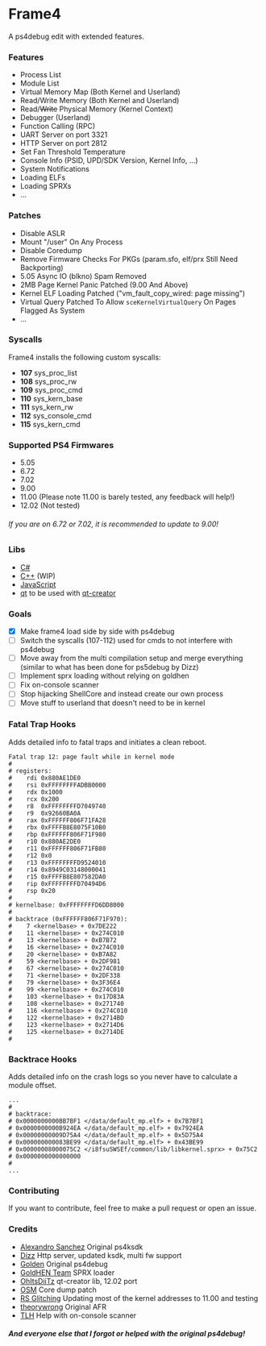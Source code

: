 # Frame4
A ps4debug edit with extended features.

### Features
- Process List
- Module List
- Virtual Memory Map (Both Kernel and Userland)
- Read/Write Memory (Both Kernel and Userland)
- Read/~~Write~~ Physical Memory (Kernel Context)
- Debugger (Userland)
- Function Calling (RPC)
- UART Server on port 3321
- HTTP Server on port 2812
- Set Fan Threshold Temperature
- Console Info (PSID, UPD/SDK Version, Kernel Info, ...)
- System Notifications
- Loading ELFs
- Loading SPRXs
- ...

### Patches
- Disable ASLR
- Mount "/user" On Any Process
- Disable Coredump
- Remove Firmware Checks For PKGs (param.sfo, elf/prx Still Need Backporting)
- 5.05 Async IO (blkno) Spam Removed
- 2MB Page Kernel Panic Patched (9.00 And Above)
- Kernel ELF Loading Patched ("vm_fault_copy_wired: page missing")
- Virtual Query Patched To Allow `sceKernelVirtualQuery` On Pages Flagged As System
- ...

### Syscalls
Frame4 installs the following custom syscalls:
- **107** sys_proc_list
- **108** sys_proc_rw
- **109** sys_proc_cmd
- **110** sys_kern_base
- **111** sys_kern_rw
- **112** sys_console_cmd
- **115** sys_kern_cmd

### Supported PS4 Firmwares
- 5.05
- 6.72
- 7.02
- 9.00
- 11.00 (Please note 11.00 is barely tested, any feedback will help!)
- 12.02 (Not tested)
###### If you are on 6.72 or 7.02, it is recommended to update to 9.00!

### Libs
- [C#](https://github.com/DeathRGH/libframe4-cs)
- [C++](https://github.com/DeathRGH/libframe4-cpp) (WIP)
- [JavaScript](https://github.com/DeathRGH/libframe4-js)
- [qt](https://github.com/DeathRGH/libframe4-qt) to be used with [qt-creator](https://github.com/qt-creator/qt-creator)

### Goals
- [x] Make frame4 load side by side with ps4debug
- [ ] Switch the syscalls (107-112) used for cmds to not interfere with ps4debug
- [ ] Move away from the multi compilation setup and merge everything (similar to what has been done for ps5debug by Dizz)
- [ ] Implement sprx loading without relying on goldhen
- [ ] Fix on-console scanner
- [ ] Stop hijacking ShellCore and instead create our own process
- [ ] Move stuff to userland that doesn't need to be in kernel

### Fatal Trap Hooks
Adds detailed info to fatal traps and initiates a clean reboot.
```
Fatal trap 12: page fault while in kernel mode
#
# registers:
#    rdi 0x880AE1DE0
#    rsi 0xFFFFFFFFADBB0000
#    rdx 0x1000
#    rcx 0x200
#    r8  0xFFFFFFFFD7049740
#    r9  0x92660BA0A
#    rax 0xFFFFFF806F71FA28
#    rbx 0xFFFFB8E8075F10B0
#    rbp 0xFFFFFF806F71F980
#    r10 0x880AE2DE0
#    r11 0xFFFFFF806F71FB80
#    r12 0x0
#    r13 0xFFFFFFFFD9524010
#    r14 0x8949C03148000041
#    r15 0xFFFFB8E807582DA0
#    rip 0xFFFFFFFFD70494D6
#    rsp 0x20
#
# kernelbase: 0xFFFFFFFFD6DD8000
#
# backtrace (0xFFFFFF806F71F970):
#    7 <kernelbase> + 0x7DE222
#    11 <kernelbase> + 0x274C010
#    13 <kernelbase> + 0xB7B72
#    16 <kernelbase> + 0x274C010
#    20 <kernelbase> + 0xB7A82
#    59 <kernelbase> + 0x2DF981
#    67 <kernelbase> + 0x274C010
#    71 <kernelbase> + 0x2DF338
#    79 <kernelbase> + 0x3F36E4
#    99 <kernelbase> + 0x274C010
#    103 <kernelbase> + 0x17D83A
#    108 <kernelbase> + 0x271740
#    116 <kernelbase> + 0x274C010
#    122 <kernelbase> + 0x2714BD
#    123 <kernelbase> + 0x2714D6
#    125 <kernelbase> + 0x2714DE
#
```

### Backtrace Hooks
Adds detailed info on the crash logs so you never have to calculate a module offset.
```
...
#
# backtrace:
# 0x0000000000BB7BF1 </data/default_mp.elf> + 0x7B7BF1
# 0x0000000000B924EA </data/default_mp.elf> + 0x7924EA
# 0x00000000009D75A4 </data/default_mp.elf> + 0x5D75A4
# 0x000000000083BE99 </data/default_mp.elf> + 0x43BE99
# 0x00000008000075C2 </i8fsuSWSEf/common/lib/libkernel.sprx> + 0x75C2
# 0x0000000000000000
#
...
```

### Contributing
If you want to contribute, feel free to make a pull request or open an issue.

### Credits
- [Alexandro Sanchez](https://github.com/AlexAltea) Original ps4ksdk
- [Dizz](https://twitter.com/DizzMods) Http server, updated ksdk, multi fw support
- [Golden]() Original ps4debug
- [GoldHEN Team](https://github.com/GoldHEN) SPRX loader
- [OhItsDiiTz](https://github.com/OhItsDiiTz) qt-creator lib, 12.02 port
- [OSM](https://twitter.com/LegendaryOSM) Core dump patch
- [RS Glitching](https://www.youtube.com/@RSGLITCHING) Updating most of the kernel addresses to 11.00 and testing
- [theorywrong](https://twitter.com/TheoryWrong) Original AFR
- [TLH](https://github.com/TetzkatLipHoka) Help with on-console scanner

##### And everyone else that I forgot or helped with the original ps4debug!
